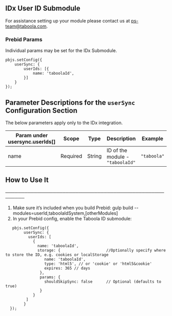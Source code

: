 ## IDx User ID Submodule

For assistance setting up your module please contact us at [ps-team@taboola.com](prebid@idx.lat).

### Prebid Params

Individual params may be set for the IDx Submodule.
```
pbjs.setConfig({
    userSync: {
        userIds: [{
            name: 'taboolaId',
        }]
    }
});
```
## Parameter Descriptions for the `userSync` Configuration Section
The below parameters apply only to the IDx integration.

| Param under usersync.userIds[] | Scope | Type | Description                    | Example     |
| --- | --- | --- |--------------------------------|-------------|
| name | Required | String | ID of the module - `"taboolaId"` | `"taboola"` |

 ## How to Use It
 ────────────────────────────────────────────────────────
 1. Make sure it’s included when you build Prebid:
   gulp build --modules=userId,taboolaIdSystem,[otherModules]
 2. In your Prebid config, enable the Taboola ID submodule:
```
   pbjs.setConfig({
        userSync: {
          userIds: [
            {
              name: 'taboolaId',
              storage: {                    //Optionally specify where to store the ID, e.g. cookies or localStorage
                 name: 'taboolaId',
                 type: 'html5', // or 'cookie' or 'html5&cookie'
                 expires: 365 // days
               },
               params: {
                 shouldSkipSync: false      // Optional (defaults to true)
               }
            }
         ]
        }
  });
```
